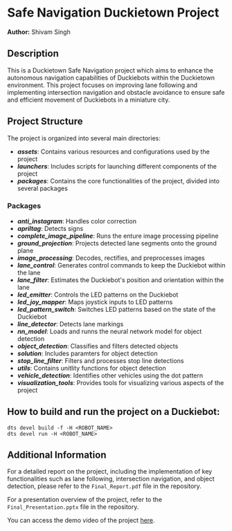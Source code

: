 # Safe Navigation Duckietown Project

**Author:** Shivam Singh

## Description
This is a Duckietown Safe Navigation project which aims to enhance the autonomous navigation capabilities of Duckiebots within the Duckietown environment. This project focuses on improving lane following and implementing intersection navigation and obstacle avoidance to ensure safe and efficient movement of Duckiebots in a miniature city.

## Project Structure
The project is organized into several main directories:

- ***assets***: Contains various resources and configurations used by the project
- ***launchers***: Includes scripts for launching different components of the project
- ***packages***: Contains the core functionalities of the project, divided into several packages

### Packages
- ***anti_instagram***: Handles color correction
- ***apriltag***: Detects signs
- ***complete_image_pipeline***: Runs the enture image processing pipeline
- ***ground_projection***: Projects detected lane segments onto the ground plane
- ***image_processing***: Decodes, rectifies, and preprocesses images 
- ***lane_control***: Generates control commands to keep the Duckiebot within the lane
- ***lane_filter***: Estimates the Duckiebot's position and orientation within the lane
- ***led_emitter***: Controls the LED patterns on the Duckiebot
- ***led_joy_mapper***: Maps joystick inputs to LED patterns
- ***led_pattern_switch***: Switches LED patterns based on the state of the Duckiebot
- ***line_detector***: Detects lane markings
- ***nn_model***: Loads and runns the neural network model for object detection
- ***object_detection***: Classifies and filters detected objects
- ***solution***: Includes paramters for object detection
- ***stop_line_filter***: Filters and processes stop line detections
- ***utils***: Contains unitlity functions for object detection
- ***vehicle_detection***: Identifies other vehicles using the dot pattern
- ***visualization_tools***: Provides tools for visualizing various aspects of the project

## How to build and run the project on a Duckiebot:
```
dts devel build -f -H <ROBOT_NAME>
dts devel run -H <ROBOT_NAME>
```

## Additional Information
For a detailed report on the project, including the implementation of key functionalities such as lane following, intersection navigation, and object detection, please refer to the `Final_Report.pdf` file in the repository.

For a presentation overview of the project, refer to the `Final_Presentation.pptx` file in the repository.

You can access the demo video of the project [here](https://youtu.be/0AisAz7qiFU).

